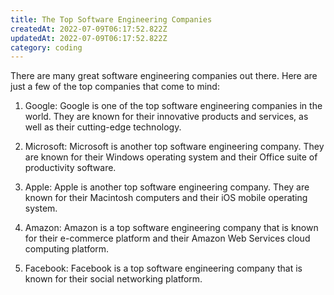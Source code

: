 ```yaml
---
title: The Top Software Engineering Companies
createdAt: 2022-07-09T06:17:52.822Z
updatedAt: 2022-07-09T06:17:52.822Z
category: coding
---
```


There are many great software engineering companies out there. Here are just a few of the top companies that come to mind:

1. Google: Google is one of the top software engineering companies in the world. They are known for their innovative products and services, as well as their cutting-edge technology.

2. Microsoft: Microsoft is another top software engineering company. They are known for their Windows operating system and their Office suite of productivity software.

3. Apple: Apple is another top software engineering company. They are known for their Macintosh computers and their iOS mobile operating system.

4. Amazon: Amazon is a top software engineering company that is known for their e-commerce platform and their Amazon Web Services cloud computing platform.

5. Facebook: Facebook is a top software engineering company that is known for their social networking platform.
